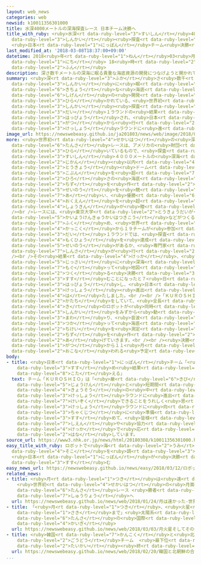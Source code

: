 ```yaml
---
layout: web_news
categories: web
newsid: k10011356301000
title: 水深4000メートルの深海探査レース 日本チーム決勝へ
title_with_ruby: <ruby>水深<rt data-ruby-level="3">すいしん</rt></ruby>4000メートルの<ruby>深海<rt
  data-ruby-level="3">しんかい</rt></ruby><ruby>探査<rt data-ruby-level="6">たんさ</rt></ruby>レース
  <ruby>日本<rt data-ruby-level="1">にっぽん</rt></ruby>チーム<ruby>決勝<rt data-ruby-level="3">けっしょう</rt></ruby>へ
last_modified_at: '2018-03-08T18:37:00+09:00'
datetime: 2018<ruby>年<rt data-ruby-level="1">ねん</rt></ruby>03<ruby>月<rt data-ruby-level="1">がつ</rt></ruby>08<ruby>日<rt
  data-ruby-level="1">にち</rt></ruby> 18<ruby>時<rt data-ruby-level="2">じ</rt></ruby>37<ruby>分<rt
  data-ruby-level="2">ふん</rt></ruby>
description: 深さ数千メートルの深海に眠る貴重な海底資源の開発につなげようと開かれている、世界初の深海探査レースの第１ラウンドの結果が発表され、日本のチーム「ＫＵＲＯＳＨＩＯ」が、ことし１０月から行われる決勝ラウンドに進むことになりました。
summary: <ruby>深<rt data-ruby-level="3">ふか</rt></ruby>さ<ruby>数千<rt data-ruby-level="2">すうせん</rt></ruby>メートルの<ruby>深海<rt
  data-ruby-level="3">しんかい</rt></ruby>に<ruby>眠<rt data-ruby-level="7">ねむ</rt></ruby>る<ruby>貴重<rt
  data-ruby-level="6">きちょう</rt></ruby>な<ruby>海底<rt data-ruby-level="4">かいてい</rt></ruby><ruby>資源<rt
  data-ruby-level="6">しげん</rt></ruby>の<ruby>開発<rt data-ruby-level="3">かいはつ</rt></ruby>につなげようと<ruby>開<rt
  data-ruby-level="3">ひら</rt></ruby>かれている、<ruby>世界初<rt data-ruby-level="4">せかいはつ</rt></ruby>の<ruby>深海<rt
  data-ruby-level="3">しんかい</rt></ruby><ruby>探査<rt data-ruby-level="6">たんさ</rt></ruby>レースの<ruby>第<rt
  data-ruby-level="3">だい</rt></ruby>１ラウンドの<ruby>結果<rt data-ruby-level="4">けっか</rt></ruby>が<ruby>発表<rt
  data-ruby-level="3">はっぴょう</rt></ruby>され、<ruby>日本<rt data-ruby-level="1">にっぽん</rt></ruby>のチーム「ＫＵＲＯＳＨＩＯ」が、ことし１０<ruby>月<rt
  data-ruby-level="1">がつ</rt></ruby>から<ruby>行<rt data-ruby-level="2">おこな</rt></ruby>われる<ruby>決勝<rt
  data-ruby-level="3">けっしょう</rt></ruby>ラウンドに<ruby>進<rt data-ruby-level="3">すす</rt></ruby>むことになりました。
image_url: https://newswebeasy.github.io/ja201803/news/web/image/2018/03/08/K10011356301_1803081928_1803081938_01_02.jpg
more: <ruby>世界初<rt data-ruby-level="4">せかいはつ</rt></ruby>の<ruby>深海<rt data-ruby-level="3">しんかい</rt></ruby><ruby>探査<rt
  data-ruby-level="6">たんさ</rt></ruby>レースは、アメリカの<ruby>財団<rt data-ruby-level="5">ざいだん</rt></ruby>「Ｘプライズ」が<ruby>開<rt
  data-ruby-level="3">ひら</rt></ruby>いているもので、<ruby>探査<rt data-ruby-level="6">たんさ</rt></ruby>ロボットが、<ruby>水深<rt
  data-ruby-level="3">すいしん</rt></ruby>４０００メートルの<ruby>深海<rt data-ruby-level="3">しんかい</rt></ruby>で２４<ruby>時間<rt
  data-ruby-level="2">じかん</rt></ruby><ruby>以内<rt data-ruby-level="4">いない</rt></ruby>に<ruby>東京<rt
  data-ruby-level="2">とうきょう</rt></ruby><ruby>ドーム<rt data-ruby-level="2">どーむ</rt></ruby>５０００<ruby>個分<rt
  data-ruby-level="5">こぶん</rt></ruby>を<ruby>超<rt data-ruby-level="7">こ</rt></ruby>える<ruby>広<rt
  data-ruby-level="2">ひろ</rt></ruby>さの<ruby>海底<rt data-ruby-level="4">かいてい</rt></ruby><ruby>地図<rt
  data-ruby-level="2">ちず</rt></ruby>を<ruby>作<rt data-ruby-level="2">つく</rt></ruby>る<ruby>性能<rt
  data-ruby-level="5">せいのう</rt></ruby>を<ruby>競<rt data-ruby-level="7">きそ</rt></ruby>い<ruby>合<rt
  data-ruby-level="7">あ</rt></ruby>い、<ruby>優勝<rt data-ruby-level="6">ゆうしょう</rt></ruby>チームには４<ruby>億円<rt
  data-ruby-level="4">おくえん</rt></ruby>を<ruby>超<rt data-ruby-level="7">こ</rt></ruby>える<ruby>賞金<rt
  data-ruby-level="4">しょうきん</rt></ruby>が<ruby>贈<rt data-ruby-level="7">おく</rt></ruby>られます。<br
  /><br />レースには、<ruby>東京大学<rt data-ruby-level="2">とうきょうだいがく</rt></ruby>や<ruby>海洋研究開発機構<rt
  data-ruby-level="5">かいようけんきゅうかいはつきこう</rt></ruby>などがつくる<ruby>日本<rt data-ruby-level="1">にっぽん</rt></ruby>のチーム「ＫＵＲＯＳＨＩＯ」を<ruby>含<rt
  data-ruby-level="7">ふく</rt></ruby>め、<ruby>世界<rt data-ruby-level="3">せかい</rt></ruby><ruby>各国<rt
  data-ruby-level="4">かっこく</rt></ruby>から１９チームが<ruby>参加<rt data-ruby-level="4">さんか</rt></ruby>し、<ruby>第<rt
  data-ruby-level="3">だい</rt></ruby>１ラウンドでは、<ruby>探査<rt data-ruby-level="6">たんさ</rt></ruby>ロボットにレースの<ruby>目標<rt
  data-ruby-level="4">もくひょう</rt></ruby>を<ruby>達成<rt data-ruby-level="4">たっせい</rt></ruby>できる<ruby>性能<rt
  data-ruby-level="5">せいのう</rt></ruby>があるか、<ruby>専門家<rt data-ruby-level="6">せんもんか</rt></ruby>による<ruby>審査<rt
  data-ruby-level="7">しんさ</rt></ruby>が<ruby>行<rt data-ruby-level="2">おこな</rt></ruby>われました。<br
  /><br />その<ruby>結果<rt data-ruby-level="4">けっか</rt></ruby>、<ruby>財団<rt data-ruby-level="5">ざいだん</rt></ruby>は９つのチームが<ruby>実際<rt
  data-ruby-level="5">じっさい</rt></ruby>に<ruby>深海<rt data-ruby-level="3">しんかい</rt></ruby>に<ruby>潜<rt
  data-ruby-level="7">もぐ</rt></ruby>って<ruby>地図<rt data-ruby-level="2">ちず</rt></ruby>を<ruby>作<rt
  data-ruby-level="2">つく</rt></ruby>る<ruby>決勝<rt data-ruby-level="3">けっしょう</rt></ruby>ラウンドに<ruby>進<rt
  data-ruby-level="3">すす</rt></ruby>むことになったと７<ruby>日<rt data-ruby-level="1">にち</rt></ruby><ruby>発表<rt
  data-ruby-level="3">はっぴょう</rt></ruby>し、<ruby>日本<rt data-ruby-level="1">にっぽん</rt></ruby>のチーム「ＫＵＲＯＳＨＩＯ」も<ruby>決勝<rt
  data-ruby-level="3">けっしょう</rt></ruby><ruby>進出<rt data-ruby-level="3">しんしゅつ</rt></ruby>を<ruby>果<rt
  data-ruby-level="4">は</rt></ruby>たしました。<br /><br />「ＫＵＲＯＳＨＩＯ」の<ruby>探査<rt data-ruby-level="6">たんさ</rt></ruby>ロボットはイルカのような<ruby>形<rt
  data-ruby-level="2">かたち</rt></ruby>をしていて、<ruby>全長<rt data-ruby-level="3">ぜんちょう</rt></ruby>３メートル。レースでは３<ruby>機<rt
  data-ruby-level="4">き</rt></ruby>のロボットが<ruby>同時<rt data-ruby-level="2">どうじ</rt></ruby>に<ruby>深海<rt
  data-ruby-level="3">しんかい</rt></ruby>をみずから<ruby>動<rt data-ruby-level="3">うご</rt></ruby>き<ruby>回<rt
  data-ruby-level="3">まわ</rt></ruby>り、<ruby>音波<rt data-ruby-level="3">おんぱ</rt></ruby>などを<ruby>使<rt
  data-ruby-level="3">つか</rt></ruby>って<ruby>海底<rt data-ruby-level="4">かいてい</rt></ruby>の<ruby>地形<rt
  data-ruby-level="2">ちけい</rt></ruby>を<ruby>測定<rt data-ruby-level="5">そくてい</rt></ruby>し、<ruby>地図<rt
  data-ruby-level="2">ちず</rt></ruby>を<ruby>作<rt data-ruby-level="2">つく</rt></ruby>り<ruby>上<rt
  data-ruby-level="2">あ</rt></ruby>げていきます。<br /><br /><ruby>決勝<rt data-ruby-level="3">けっしょう</rt></ruby>ラウンドはことし１０<ruby>月<rt
  data-ruby-level="1">がつ</rt></ruby>から１１<ruby>月<rt data-ruby-level="1">がつ</rt></ruby>にかけて<ruby>行<rt
  data-ruby-level="2">おこな</rt></ruby>われる<ruby>予定<rt data-ruby-level="3">よてい</rt></ruby>です。
body:
- title: <ruby>日本<rt data-ruby-level="1">にっぽん</rt></ruby>チーム「<ruby>準備<rt data-ruby-level="5">じゅんび</rt></ruby><ruby>進<rt
    data-ruby-level="3">すす</rt></ruby>め<ruby>結果<rt data-ruby-level="4">けっか</rt></ruby>で<ruby>応<rt
    data-ruby-level="8">こた</rt></ruby>える」
  text: チーム「ＫＵＲＯＳＨＩＯ」は「<ruby>厳<rt data-ruby-level="6">きび</rt></ruby>しい<ruby>条件<rt
    data-ruby-level="5">じょうけん</rt></ruby>と<ruby>短期間<rt data-ruby-level="3">たんきかん</rt></ruby>の<ruby>競争<rt
    data-ruby-level="4">きょうそう</rt></ruby>の<ruby>中<rt data-ruby-level="1">なか</rt></ruby>、<ruby>決勝<rt
    data-ruby-level="3">けっしょう</rt></ruby>ラウンドに<ruby>進出<rt data-ruby-level="3">しんしゅつ</rt></ruby>でき、このチャレンジを<ruby>継続<rt
    data-ruby-level="7">けいぞく</rt></ruby>できることをうれしく<ruby>思<rt data-ruby-level="2">おも</rt></ruby>います。<ruby>決勝<rt
    data-ruby-level="3">けっしょう</rt></ruby>ラウンドに<ruby>向<rt data-ruby-level="3">む</rt></ruby>けて<ruby>着実<rt
    data-ruby-level="3">ちゃくじつ</rt></ruby>に<ruby>準備<rt data-ruby-level="5">じゅんび</rt></ruby>を<ruby>進<rt
    data-ruby-level="3">すす</rt></ruby>めて、<ruby>皆様<rt data-ruby-level="7">みなさま</rt></ruby>からの<ruby>支援<rt
    data-ruby-level="7">しえん</rt></ruby>や<ruby>協力<rt data-ruby-level="4">きょうりょく</rt></ruby>に<ruby>結果<rt
    data-ruby-level="4">けっか</rt></ruby>で<ruby>応<rt data-ruby-level="8">こた</rt></ruby>えてまいります」と<ruby>話<rt
    data-ruby-level="2">はな</rt></ruby>しています。
source_url: https://www3.nhk.or.jp/news/html/20180308/k10011356301000.html
easy_title_with_ruby: ロボットで<ruby>海<rt data-ruby-level="2">うみ</rt></ruby>の<ruby>底<rt
  data-ruby-level="4">そこ</rt></ruby>を<ruby>調<rt data-ruby-level="3">しら</rt></ruby>べるレース
  <ruby>日本<rt data-ruby-level="1">にっぽん</rt></ruby>が<ruby>決勝<rt data-ruby-level="3">けっしょう</rt></ruby>に<ruby>進<rt
  data-ruby-level="3">すす</rt></ruby>む
easy_news_url: https://newswebeasy.github.io/news/easy/2018/03/12/ロボットで海の底を調べるレース-日本が決勝に進む
related_news:
- title: <ruby>月<rt data-ruby-level="1">つき</rt></ruby>は<ruby>遠<rt data-ruby-level="2">とお</rt></ruby>かった…
    <ruby>世界初<rt data-ruby-level="4">せかいはつ</rt></ruby>の<ruby>月面<rt data-ruby-level="3">げつめん</rt></ruby><ruby>探査<rt
    data-ruby-level="6">たんさ</rt></ruby>レース <ruby>勝者<rt data-ruby-level="3">しょうしゃ</rt></ruby>なく<ruby>終了<rt
    data-ruby-level="7">しゅうりょう</rt></ruby>へ
  url: https://newswebeasy.github.io/news/web/2018/01/24/月は遠かった-世界初の月面探査レース-勝者なく終了へ
- title: 「<ruby>月<rt data-ruby-level="1">つき</rt></ruby>、<ruby>火星<rt data-ruby-level="2">かせい</rt></ruby>、そしてその<ruby>先<rt
    data-ruby-level="1">さき</rt></ruby>まで」<ruby>太陽系<rt data-ruby-level="6">たいようけい</rt></ruby><ruby>探査<rt
    data-ruby-level="6">たんさ</rt></ruby>の<ruby>国際<rt data-ruby-level="5">こくさい</rt></ruby><ruby>会議<rt
    data-ruby-level="4">かいぎ</rt></ruby>
  url: https://newswebeasy.github.io/news/web/2018/03/03/月火星そしてその先まで太陽系探査の国際会議
- title: <ruby>韓国<rt data-ruby-level="7">かんこく</rt></ruby>と<ruby>北朝鮮<rt data-ruby-level="7">きたちょうせん</rt></ruby>の<ruby>合同<rt
    data-ruby-level="2">ごうどう</rt></ruby>チーム  <ruby>最下位<rt data-ruby-level="4">さいかい</rt></ruby>で<ruby>大会<rt
    data-ruby-level="2">たいかい</rt></ruby><ruby>終<rt data-ruby-level="3">お</rt></ruby>える
  url: https://newswebeasy.github.io/news/web/2018/02/20/韓国と北朝鮮の合同チーム-最下位で大会終える
...
```


